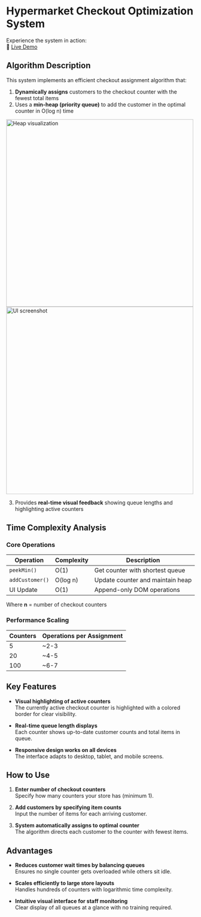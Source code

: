 # Hypermarket Checkout Optimization System

Experience the system in action:  
🔗 [Live Demo](https://sid1003.github.io/assignment/)

## Algorithm Description

This system implements an efficient checkout assignment algorithm that:

1. **Dynamically assigns** customers to the checkout counter with the fewest total items
2. Uses a **min-heap (priority queue)** to add the customer in the optimal counter in O(log n) time

<img src="https://github.com/user-attachments/assets/38e3c34b-6ad5-439e-bd4b-b0bef337857e" width="500" alt="Heap visualization">

<img src="https://github.com/user-attachments/assets/a5814489-0641-400e-9f51-bc84d9615a19" width="500" alt="UI screenshot">

3. Provides **real-time visual feedback** showing queue lengths and highlighting active counters

## Time Complexity Analysis

### Core Operations

| Operation | Complexity | Description |
|-----------|------------|-------------|
| `peekMin()` | O(1) | Get counter with shortest queue |
| `addCustomer()` | O(log n) | Update counter and maintain heap |
| UI Update | O(1) | Append-only DOM operations |

Where **n** = number of checkout counters

### Performance Scaling

| Counters | Operations per Assignment |
|----------|--------------------------|
| 5        | ~2-3                     |
| 20       | ~4-5                     |
| 100      | ~6-7                     |

## Key Features

- **Visual highlighting of active counters**  
  The currently active checkout counter is highlighted with a colored border for clear visibility.

- **Real-time queue length displays**  
  Each counter shows up-to-date customer counts and total items in queue.

- **Responsive design works on all devices**  
  The interface adapts to desktop, tablet, and mobile screens.

## How to Use

1. **Enter number of checkout counters**  
   Specify how many counters your store has (minimum 1).

2. **Add customers by specifying item counts**  
   Input the number of items for each arriving customer.

3. **System automatically assigns to optimal counter**  
   The algorithm directs each customer to the counter with fewest items.

## Advantages

- **Reduces customer wait times by balancing queues**  
  Ensures no single counter gets overloaded while others sit idle.

- **Scales efficiently to large store layouts**  
  Handles hundreds of counters with logarithmic time complexity.

- **Intuitive visual interface for staff monitoring**  
  Clear display of all queues at a glance with no training required.
